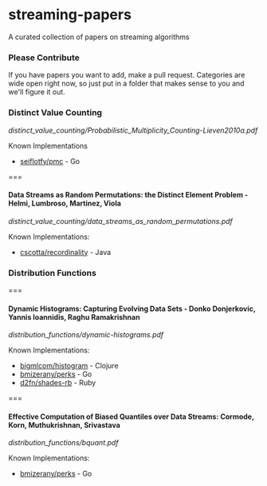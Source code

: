 streaming-papers
================

A curated collection of papers on streaming algorithms

### Please Contribute

If you have papers you want to add, make a pull request. Categories are wide open right now, so just put in a folder that makes sense to you and we'll figure it out.

### Distinct Value Counting

_distinct_value_counting/Probabilistic_Multiplicity_Counting_-_Lieven2010a.pdf_

Known Implementations
* [seiflotfy/pmc](https://github.com/seiflotfy/pmc) - Go

===

#### Data Streams as Random Permutations: the Distinct Element Problem - Helmi, Lumbroso, Martinez, Viola

_distinct_value_counting/data_streams_as_random_permutations.pdf_

Known Implementations:
* [cscotta/recordinality](https://github.com/cscotta/recordinality) - Java

### Distribution Functions

===

#### Dynamic Histograms: Capturing Evolving Data Sets - Donko Donjerkovic, Yannis Ioannidis, Raghu Ramakrishnan

_distribution_functions/dynamic-histograms.pdf_

Known Implementations:
* [bigmlcom/histogram](https://github.com/bigmlcom/histogram) - Clojure
* [bmizerany/perks](https://github.com/bmizerany/perks/blob/histo/histogram/histogram.go) - Go
* [d2fn/shades-rb](https://github.com/d2fn/shades-rb) - Ruby

===

#### Effective Computation of Biased Quantiles over Data Streams: Cormode, Korn, Muthukrishnan, Srivastava

_distribution_functions/bquant.pdf_

Known Implementations:
* [bmizerany/perks](https://github.com/bmizerany/perks/blob/histo/quantile/stream.go) - Go
